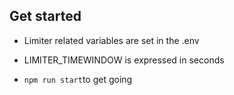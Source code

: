 ## Get started

- Limiter related variables are set in the .env
- LIMITER_TIMEWINDOW is expressed in seconds

- `npm run start`to get going
